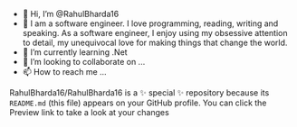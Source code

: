 - 👋 Hi, I’m @RahulBharda16
- 👀 I am a software engineer. I love programming, reading, writing and speaking.
     As a software engineer, I enjoy using my obsessive attention to detail, my unequivocal love for making things that change the world.
- 🌱 I’m currently learning .Net 
- 💞️ I’m looking to collaborate on ...
- 📫 How to reach me ...

RahulBharda16/RahulBharda16 is a ✨ special ✨ repository because its `README.md` (this file) appears on your GitHub profile.
You can click the Preview link to take a look at your changes
